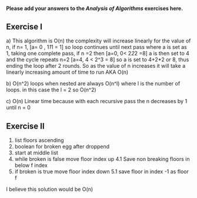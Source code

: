 #### Please add your answers to the ***Analysis of  Algorithms*** exercises here.

## Exercise I

a) This algorithm is O(n) the complexity will increase linearly for the value of n, if n= 1, [a= 0 , 1*1*1 = 1] so loop continues until next pass where a is set as 1, taking one complete pass, if n =2 then [a=0, 0< 2*2*2 =8] a is then set to 4 and the cycle repeats n=2 [a=4, 4 < 2^3 = 8]
so a is set to 4+2*2 or 8, thus ending the loop after 2 rounds. So as the value of n increases it will take a linearly increasing amount of time to run AKA O(n) 


b) O(n^2) loops when nested are always O(n^l) where l is the number of loops. in this case the l = 2 so O(n^2)


c) O(n) Linear time because with each recursive pass the n decreases by 1 until n = 0

## Exercise II

1. list floors ascending 
2. boolean for broken egg after droppend
3. start at middle list
4. while broken is false move floor index up
    4.1 Save non breaking floors in below f index
5. if broken is true move floor index down
    5.1 save floor in index -1 as floor f

I believe this solution would be O(n)

